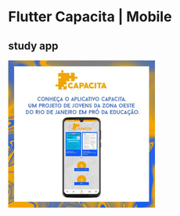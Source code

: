 # Flutter Capacita  | Mobile

## study app


<img src="/screenshots/pub.jpg" height=300 width=300>




